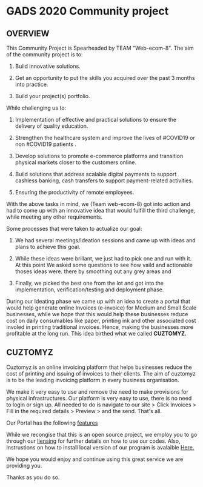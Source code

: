 # GADS 2020 Community project

## OVERVIEW

This Community Project is Spearheaded by TEAM "Web-ecom-8". The aim of the community project is to: 
  1. Build innovative solutions.

  2. Get an opportunity to put the skills you acquired over the past 3 months into practice.

  3. Build your project(s) portfolio.

While challenging us to:
  1. Implementation of effective and practical solutions to ensure the delivery of quality education.

  2. Strengthen the healthcare system and improve the lives of #COVID19 or non #COVID19 patients
.
  3. Develop solutions to promote e-commerce platforms and transition physical markets closer to the customers online.

  4. Build solutions that address scalable digital payments to support cashless banking, cash transfers to support payment-related activities.

  5. Ensuring the productivity of remote employees.

With the above tasks in mind, we (Team web-ecom-8) got into action and had to come up with an innovative idea that would fulfill the third challenge, while meeting any other requirements.

Some processes that were taken to actualize our goal:
  1. We had several meetings/Ideation sessions and came up with ideas and plans to achieve this goal.
  
  2. While these ideas were brillant, we just had to pick one and run with it. At this point We asked some questions to see how vaild and actionable thoses ideas were. there by smoothing out any grey areas and
  
  3. Finally, we picked the best one from the lot and got into the implementation, verification/testing and deployment phase.

During our Ideating phase we came up with an idea to create a portal that would help generate online Invoices (e-invoice) for Medium and Small Scale businesses, while  we hope that this would help these businesses reduce cost on daily consumables like paper, printing ink and other associated cost involed in printing traditional invoices. Hence, making the businesses more profitable at the long run. This idea birthed what we called **CUZTOMYZ.**

## CUZTOMYZ

Cuztomyz is an online invoicing platform that helps businesses reduce the cost of printing and issuing of invoices to their clients. The aim of cuztomyz is to be the leading invoicing platform in every business organisation.

We make it very easy to use and remove the need to make provisions for physical infrastructures. Our platform is very easy to use, there is no need to login or sign up. 
All needed to do is navigate to our site > Click Invoices > Fill in the required details > Preview > and the send. That's all.

Our Portal has the following [features](/Features)

While we recongise that this is an open source project, we employ you to go through our [liensing]() for further details on how to use our codes. Also, Instrustions on how to install local version of our program is avalaible [Here.]()

We hope you would enjoy and continue using this great service we are providing you.

Thanks as you do so.
